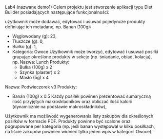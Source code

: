Lab4 (nazwane demo1)
Celem projektu jest stworzenie aplikacji typu Diet Builder posiadających następujące funkcjonalności:

użytkownik może dodawać, edytować i usuwać pojedyncze produkty definiując ich metadane, np.
Banan (100g):
- Węglowodany (g): 23,
- Tłuszcze (g): 0,
- Białko (g): 1,
- Kategoria: Owoce
Użytkownik może tworzyć, edytować i usuwać posiłki grupując określone produkty w sekcje (np. śniadanie, obiad, kolacja), np.
Nazwa: Lunch
Produkty:
	- Bułka (100g) x 2
  - Szynka (plaster) x 2
  - Masło (5g) x 4

Nazwa: Podwieczorek v3
Produkty:
  - Banan (100g) x 0.5
Każdy posiłek powinen prezentować sumaryczną ilość przyjętych makroskładników oraz obliczać ilość kalorii (dynamicznie na podstawie makroskładników),

Użytkownik ma możliwość wygenerowania listy zakupów dla określonych posiłków w formacie PDF. Produkty powinne być scalone oraz pogrupowane per kategoria (np. jeśli banan występował w kilku posiłkach, na liście zakupów powinien widnieć tylko jeden wpis w kategorii Owoce).
